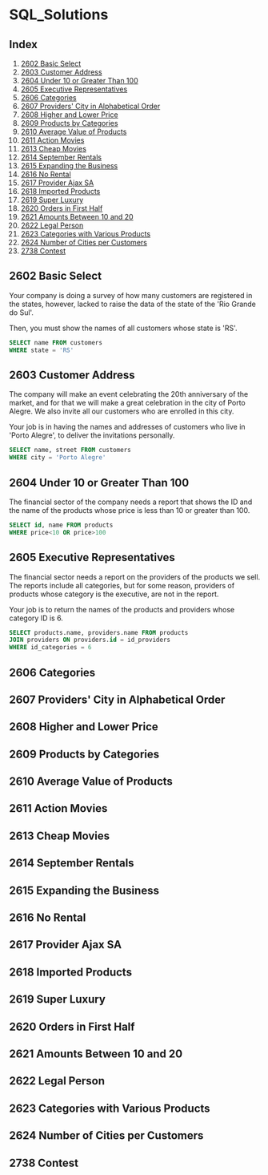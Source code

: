 # SQL_Solutions

## Index
1. [2602 Basic Select](#2602-Basic-Select)
2. [2603 Customer Address](#2603-Customer-Address)
3. [2604 Under 10 or Greater Than 100](#2604-Under-10-or-Greater-Than-100)
4. [2605 Executive Representatives](#2605-Executive-Representatives)
5. [2606 Categories](#2606-Categories)
6. [2607 Providers' City in Alphabetical Order](#2607-Providers'-City-in-Alphabetical-Order)
7. [2608 Higher and Lower Price](#2608-Higher-and-Lower-Price)
8. [2609 Products by Categories](#2609-Products-by-Categories)
9. [2610 Average Value of Products](#2610-Average-Value-of-Products)
10. [2611	Action Movies](#2611-Action-Movies)
11. [2613 Cheap Movies](#2613-Cheap-Movies)
12. [2614	September Rentals](#2614-September-Rentals)
13. [2615 Expanding the Business](#2615-Expanding-the-Business)
14. [2616	No Rental](#2616-No-Rental)
15. [2617	Provider Ajax SA](#2617-Provider-Ajax-SA)
16. [2618	Imported Products](#2618-Imported-Products)
17. [2619	Super Luxury](#2619-Super-Luxury)
18. [2620	Orders in First Half](#2620-Orders-in-First-Half)
19. [2621	Amounts Between 10 and 20](#2621-Amounts-Between-10-and-20)
20. [2622 Legal Person](#2622-Legal-Person)
21. [2623 Categories with Various Products](#2623-Categories-with-Various-Products)
22. [2624 Number of Cities per Customers](#2624-Number-of-Cities-per-Customers)
23. [2738 Contest](#2738-Contest)



## 2602 Basic Select

Your company is doing a survey of how many customers are registered in the states, however, lacked to raise the data of the state of the 'Rio Grande do Sul'.

Then, you must show the names of all customers whose state is 'RS'.
```sql
SELECT name FROM customers
WHERE state = 'RS'
```

## 2603 Customer Address
The company will make an event celebrating the 20th anniversary of the market, and for that we will make a great celebration in the city of Porto Alegre. We also invite all our customers who are enrolled in this city.

Your job is in having the names and addresses of customers who live in 'Porto Alegre', to deliver the invitations personally.
```sql
SELECT name, street FROM customers
WHERE city = 'Porto Alegre'
```
## 2604	Under 10 or Greater Than 100
The financial sector of the company needs a report that shows the ID and the name of the products whose price is less than 10 or greater than 100.

```sql
SELECT id, name FROM products
WHERE price<10 OR price>100
```

## 2605	Executive Representatives
The financial sector needs a report on the providers of the products we sell. The reports include all categories, but for some reason, providers of products whose category is the executive, are not in the report.

Your job is to return the names of the products and providers whose category ID is 6.

```sql
SELECT products.name, providers.name FROM products
JOIN providers ON providers.id = id_providers
WHERE id_categories = 6
```
## 2606 Categories
## 2607 Providers' City in Alphabetical Order

## 2608 Higher and Lower Price
## 2609 Products by Categories
## 2610 Average Value of Products
## 2611 Action Movies
## 2613 Cheap Movies
## 2614 September Rentals
## 2615 Expanding the Business
## 2616 No Rental
## 2617 Provider Ajax SA
## 2618 Imported Products
## 2619 Super Luxury
## 2620 Orders in First Half
## 2621 Amounts Between 10 and 20
## 2622 Legal Person
## 2623 Categories with Various Products
## 2624 Number of Cities per Customers
## 2738 Contest

